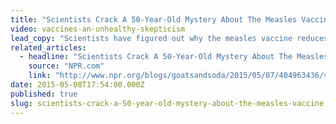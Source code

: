 ```yaml
---
title: "Scientists Crack A 50-Year-Old Mystery About The Measles Vaccine"
video: vaccines-an-unhealthy-skepticism
lead_copy: "Scientists have figured out why the measles vaccine reduces deaths from all infectious diseases. How will this affect the vaccine controversy?"
related_articles:
  - headline: "Scientists Crack A 50-Year-Old Mystery About The Measles Vaccine"
    source: "NPR.com"
    link: "http://www.npr.org/blogs/goatsandsoda/2015/05/07/404963436/scientists-crack-a-50-year-old-mystery-about-the-measles-vaccine"
date: 2015-05-08T17:54:00.000Z
published: true
slug: scientists-crack-a-50-year-old-mystery-about-the-measles-vaccine
---
```


